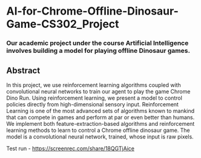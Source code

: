 # AI-for-Chrome-Offline-Dinosaur-Game-CS302_Project

### Our academic project under the course Artificial Intelligence involves building a model for playing offline Dinosaur games. 
## Abstract
In this project, we use reinforcement learning algorithms coupled with convolutional neural networks to train our agent to play the game Chrome Dino Run. Using reinforcement learning, we present a model to control policies directly from high-dimensional sensory input. Reinforcement Learning is one of the most advanced sets of algorithms known to mankind that can compete in games and perform at par or even better than humans. We implement both feature-extraction-based algorithms and reinforcement learning methods to learn to control a Chrome offline dinosaur game. The model is a convolutional neural network, trained, whose input is raw pixels.

Test run - https://screenrec.com/share/18QGTjAice
